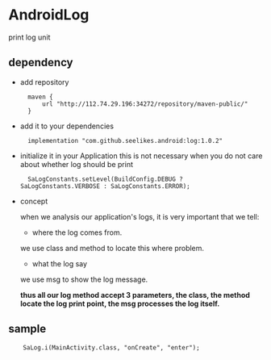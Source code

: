 # AndroidLog
print log unit
## dependency
* add repository

        maven {
            url "http://112.74.29.196:34272/repository/maven-public/"
        }
* add it to your dependencies

        implementation "com.github.seelikes.android:log:1.0.2"
* initialize it in your Application
this is not necessary when you do not care about whether log should be print

        SaLogConstants.setLevel(BuildConfig.DEBUG ? SaLogConstants.VERBOSE : SaLogConstants.ERROR);

* concept

    when we analysis our application's logs, it is very important that we tell:

    * where the log comes from.

    we use class and method to locate this where problem.

    * what the log say

    we use msg to show the log message.

    **thus all our log method accept 3 parameters, the class, the method locate the log print point, the msg processes the log itself.**

## sample

        SaLog.i(MainActivity.class, "onCreate", "enter");
